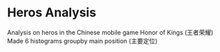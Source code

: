 # Heros Analysis
Analysis on heros in the Chinese mobile game Honor of Kings (王者荣耀) <br>
Made 6 histograms groupby main position (主要定位)
